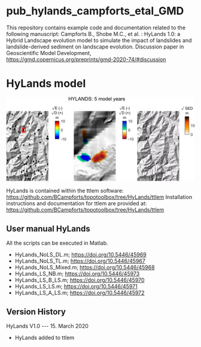 # pub_hylands_campforts_etal_GMD
This repository contains example code and documentation related to the following manuscript:
Campforts B., Shobe M.C., et al. : HyLands 1.0: a Hybrid Landscape evolution model to simulate the impact of landslides and landslide-derived sediment on landscape evolution. Discussion paper in Geoscientific Model Development, https://gmd.copernicus.org/preprints/gmd-2020-74/#discussion

# HyLands model
<img src= "HyLands.jpg" align=" center" >

HyLands is contained within the ttlem software: https://github.com/BCampforts/topotoolbox/tree/HyLands/ttlem
Installation instructions and documentation for ttlem are provided at: https://github.com/BCampforts/topotoolbox/tree/HyLands/ttlem

## User manual HyLands

All the scripts can be executed in Matlab. 
- HyLands_NoLS_DL.m;    https://doi.org/10.5446/45969
- HyLands_NoLS_TL.m;    https://doi.org/10.5446/45967
- HyLands_NoLS_Mixed.m; https://doi.org/10.5446/45968
- HyLands_LS_NB.m;      https://doi.org/10.5446/45973
- HyLands_LS_B_LS.m;    https://doi.org/10.5446/45970
- HyLands_LS_LS.m;      https://doi.org/10.5446/45971
- HyLands_LS_A_LS.m;    https://doi.org/10.5446/45972

## Version History

HyLands V1.0 --- 15. March 2020 
- HyLands added to ttlem

